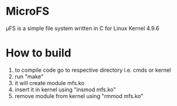 # MicroFS
μFS is a simple file system written in C for Linux Kernel 4.9.6

# How to build

1. to compile code go to respective directory i.e. cmds or kernel
2. run "make"
3. it will create module mfs.ko
4. insert it in kernel using "insmod mfs.ko"
5. remove module from kernel using "rmmod mfs.ko"
